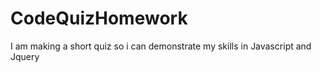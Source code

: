 # CodeQuizHomework

I am making a short quiz so i can demonstrate my skills in Javascript and Jquery
